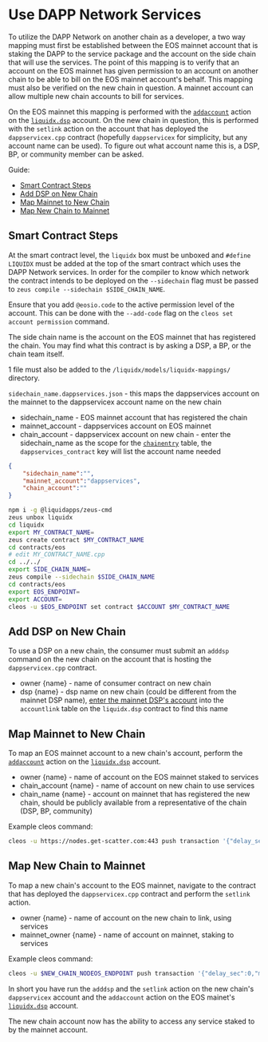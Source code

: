 Use DAPP Network Services
==========

To utilize the DAPP Network on another chain as a developer, a two way mapping must first be established between the EOS mainnet account that is staking the DAPP to the service package and the account on the side chain that will use the services.  The point of this mapping is to verify that an account on the EOS mainnet has given permission to an account on another chain to be able to bill on the EOS mainnet account's behalf.  This mapping must also be verified on the new chain in question.  A mainnet account can allow multiple new chain accounts to bill for services.

On the EOS mainnet this mapping is performed with the [`addaccount`](https://bloks.io/account/liquidx.dsp?loadContract=true&tab=Actions&table=chainentry&account=liquidx.dsp&scope=CHAIN_NAME_HERE&limit=100&action=addaccount) action on the [`liquidx.dsp`](https://bloks.io/account/liquidx.dsp) account.  On the new chain in question, this is performed with the `setlink` action on the account that has deployed the `dappservicex.cpp` contract (hopefully `dappservicex` for simplicity, but any account name can be used).  To figure out what account name this is, a DSP, BP, or community member can be asked.

Guide:

- [Smart Contract Steps](#smart-contract-steps)
- [Add DSP on New Chain](#add-dsp-on-new-chain)
- [Map Mainnet to New Chain](#map-mainnet-to-new-chain)
- [Map New Chain to Mainnet](#map-new-chain-to-mainnet)

## Smart Contract Steps

At the smart contract level, the `liquidx` box must be unboxed and `#define LIQUIDX` must be added at the top of the smart contract which uses the DAPP Network services.  In order for the compiler to know which network the contract intends to be deployed on the `--sidechain` flag must be passed to `zeus compile --sidechain $SIDE_CHAIN_NAME`.

Ensure that you add `@eosio.code` to the active permission level of the account.  This can be done with the `--add-code` flag on the `cleos set account permission` command.

The side chain name is the account on the EOS mainnet that has registered the chain.  You may find what this contract is by asking a DSP, a BP, or the chain team itself.

1 file must also be added to the `/liquidx/models/liquidx-mappings/` directory.

`sidechain_name.dappservices.json` - this maps the dappservices account on the mainnet to the dappservicex account name on the new chain

- sidechain_name - EOS mainnet account that has registered the chain
- mainnet_account - dappservices account on EOS mainnet
- chain_account - dappservicex account on new chain - enter the sidechain_name as the scope for the [`chainentry`](https://bloks.io/account/liquidx.dsp?loadContract=true&tab=Tables&table=chainentry&account=liquidx.dsp&scope=CHAIN_NAME_HERE&limit=100) table, the `dappservices_contract` key will list the account name needed

```json
{
    "sidechain_name":"",
    "mainnet_account":"dappservices",
    "chain_account":""
}
```

```bash
npm i -g @liquidapps/zeus-cmd
zeus unbox liquidx
cd liquidx
export MY_CONTRACT_NAME=
zeus create contract $MY_CONTRACT_NAME
cd contracts/eos
# edit MY_CONTRACT_NAME.cpp
cd ../../
export SIDE_CHAIN_NAME=
zeus compile --sidechain $SIDE_CHAIN_NAME
cd contracts/eos
export EOS_ENDPOINT=
export ACCOUNT=
cleos -u $EOS_ENDPOINT set contract $ACCOUNT $MY_CONTRACT_NAME
```

## Add DSP on New Chain

To use a DSP on a new chain, the consumer must submit an `adddsp` command on the new chain on the account that is hosting the `dappservicex.cpp` contract.

- owner {name} - name of consumer contract on new chain
- dsp {name} - dsp name on new chain (could be different from the mainnet DSP name), [enter the mainnet DSP's account](https://bloks.io/account/liquidx.dsp?loadContract=true&tab=Tables&table=accountlink&account=liquidx.dsp&scope=MAINNET_DSP_NAME_HERE&limit=100) into the `accountlink` table on the `liquidx.dsp` contract to find this name

## Map Mainnet to New Chain

To map an EOS mainnet account to a new chain's account, perform the [`addaccount`](https://bloks.io/account/liquidx.dsp?loadContract=true&tab=Actions&account=liquidx.dsp&scope=liquidx.dsp&limit=100&action=addaccount) action on the [`liquidx.dsp`](https://bloks.io/account/liquidx.dsp) account.

- owner {name} - name of account on the EOS mainnet staked to services
- chain_account {name} - name of account on new chain to use services
- chain_name {name} - account on mainnet that has registered the new chain, should be publicly available from a representative of the chain (DSP, BP, community)

Example cleos command:
```bash
cleos -u https://nodes.get-scatter.com:443 push transaction '{"delay_sec":0,"max_cpu_usage_ms":0,"actions":[{"account":"liquidx.dsp","name":"addaccount","data":{"owner":"natdeveloper","chain_account":"liquidxcnsmr","chain_name":"mynewchainnn"},"authorization":[{"actor":"natdeveloper","permission":"active"}]}]}'
```

## Map New Chain to Mainnet

To map a new chain's account to the EOS mainnet, navigate to the contract that has deployed the `dappservicex.cpp` contract and perform the `setlink` action.

- owner {name} - name of account on the new chain to link, using services
- mainnet_owner {name} - name of account on mainnet, staking to services

Example cleos command:
```bash
cleos -u $NEW_CHAIN_NODEOS_ENDPOINT push transaction '{"delay_sec":0,"max_cpu_usage_ms":0,"actions":[{"account":"dappservicex","name":"setlink","data":{"owner":"liquidxcnsmr","mainnet_owner":"natdeveloper"},"authorization":[{"actor":"liquidxcnsmr","permission":"active"}]}]}'
```

In short you have run the `adddsp` and the `setlink` action on the new chain's `dappservicex` account and the `addaccount` action on the EOS mainet's [`liquidx.dsp`](https://bloks.io/account/liquidx.dsp) account.

The new chain account now has the ability to access any service staked to by the mainnet account.